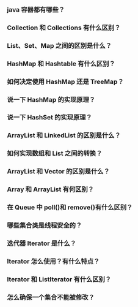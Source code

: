 ### java 容器都有哪些？

### Collection 和 Collections 有什么区别？

### List、Set、Map 之间的区别是什么？

### HashMap 和 Hashtable 有什么区别？

### 如何决定使用 HashMap 还是 TreeMap？

### 说一下 HashMap 的实现原理？

### 说一下 HashSet 的实现原理？

### ArrayList 和 LinkedList 的区别是什么？

### 如何实现数组和 List 之间的转换？

### ArrayList 和 Vector 的区别是什么？

### Array 和 ArrayList 有何区别？

### 在 Queue 中 poll()和 remove()有什么区别？

### 哪些集合类是线程安全的？

### 迭代器 Iterator 是什么？

### Iterator 怎么使用？有什么特点？

### Iterator 和 ListIterator 有什么区别？

### 怎么确保一个集合不能被修改？